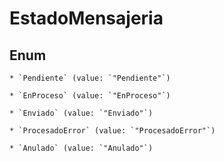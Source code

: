 
# EstadoMensajeria

## Enum


    * `Pendiente` (value: `"Pendiente"`)

    * `EnProceso` (value: `"EnProceso"`)

    * `Enviado` (value: `"Enviado"`)

    * `ProcesadoError` (value: `"ProcesadoError"`)

    * `Anulado` (value: `"Anulado"`)



